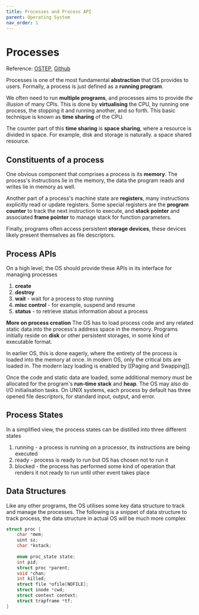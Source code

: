 ```yaml
---
title: Processes and Process API
parent: Operating System
nav_order: 1
---
```

# Processes
Reference: [OSTEP](https://pages.cs.wisc.edu/~remzi/OSTEP/), [Github](https://github.com/remzi-arpacidusseau/ostep-homework)

Processes is one of the most fundamental **abstraction** that OS provides to users. Formally, a process is just defined as a **running program**.

We often need to run **multiple programs**, and processes aims to provide *the illusion* of many CPIs. This is done by **virtualising** the CPU, by running one process, the stopping it and running another, and so forth. This basic technique is known as **time sharing** of the CPU.

The counter part of this **time sharing** is **space sharing**, where a resource is divided in space. For example, disk and storage is naturally. a space shared resource.

## Constituents of a process
One obvious component that comprises a process is its **memory**. The process's instructions lie in the memory, the data the program reads and writes lie in memory as well.

Another part of a process's machine state are **registers**, many instructions explicitly read or update registers. Some special registers are the **program counter** to track the next instruction to execute, and **stack pointer** and associated **frame pointer** to manage stack for function parameters.

Finally, programs often access persistent **storage devices**, these devices likely present themselves as file descriptors.

## Process APIs
On a high level, the OS should provide these APIs in its interface for managing processes
1. **create**
2. **destroy**
3. **wait** - wait for a process to stop running
4. **misc control** - for example, suspend and resume
5. **status** - to retrieve status information about a process

**More on process creation**
The OS has to load process code and any related static data into the process's address space in the memory. Programs initially reside on **disk** or other persistent storages, in some kind of executable format.

In earlier OS, this is done eagerly, where the entirety of the process is loaded into the memory at once. In modern OS, only the critical bits are loaded in. The modern lazy loading is enabled by [[Paging and Swapping]].

Once the code and static data are loaded, some additional memory must be allocated for the program's **run-time stack** and **heap**. The OS may also do I/O initialisation tasks. On UNIX systems, each process by default has three opened file descriptors, for standard input, output, and error.

## Process States
In a simplified view, the process states can be distilled into three different states
1. running - a process is running on a processor, its instructions are being executed
2. ready - process is ready to run but OS has chosen not to run it
3. blocked - the process has performed some kind of operation that renders it not ready to run until other event takes place


## Data Structures
Like any other programs, the OS utilises some key data structure to track and manage the processes. The following is a snippet of data structure to track process, the data structure in actual OS will be much more complex

```c
struct proc {
	char *mem; 
	uint sz;
	char *kstack;
	
	enum proc_state state;
	int pid;
	struct proc *parent;
	void *chan;
	int killed;
	struct file *ofile[NOFILE];
	struct inode *cwd;
	struct context context;
	struct trapframe *tf;
}
```
